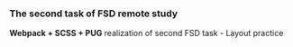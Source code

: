 ### The second task of FSD remote study
**Webpack + SCSS + PUG** realization of second FSD task - Layout practice
